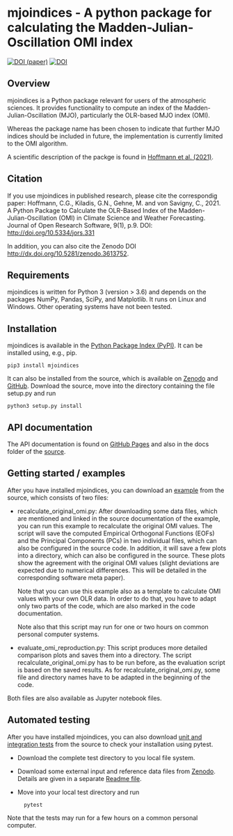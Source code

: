 mjoindices - A python package for calculating the Madden-Julian-Oscillation OMI index
=====================================================================================

[![DOI (paper)](https://img.shields.io/badge/DOI%20%28paper%29-10.5334%2Fjors.331-blue.svg)](https://doi.org/10.5334/jors.331)
[![DOI](https://zenodo.org/badge/197774253.svg)](https://zenodo.org/badge/latestdoi/197774253)

Overview
--------

mjoindices is a Python package relevant for users of the atmospheric sciences. It provides functionality to compute an 
index of the Madden-Julian-Oscillation (MJO), particularly the OLR-based MJO index (OMI).

Whereas the package name has been chosen to indicate that further MJO indices should be included in future, the 
implementation is currently limited to the OMI algorithm.

A scientific description of the packge is found in [Hoffmann et al. (2021)](https://doi.org/10.5334/jors.331).

Citation
--------
If you use mjoindices in published research, please cite the correspondig paper: Hoffmann, C.G., Kiladis, G.N., Gehne, M. and von Savigny, C., 2021.
A Python Package to Calculate the OLR-Based Index of the Madden- Julian-Oscillation (OMI) in Climate Science and Weather Forecasting. 
Journal of Open Research Software, 9(1), p.9. DOI: http://doi.org/10.5334/jors.331

In addition, you can also cite the Zenodo DOI http://dx.doi.org/10.5281/zenodo.3613752.

Requirements
------------
mjoindices is written for Python 3 (version > 3.6) and depends on the packages NumPy, Pandas, SciPy, and Matplotlib. It runs on Linux
and Windows. Other operating systems have not been tested. 

Installation
------------
mjoindices is available in the [Python Package Index (PyPI)](https://pypi.org/project/mjoindices/). It can be installed using, 
e.g., pip.
    
    pip3 install mjoindices
    
It can also be installed from the source, which is available on [Zenodo](http://dx.doi.org/10.5281/zenodo.3613752) and [GitHub](https://github.com/cghoffmann/mjoindices). 
Download the source, move into the directory containing the file setup.py and run

    python3 setup.py install
    
API documentation
-----------------
The API documentation is found on [GitHub Pages](https://cghoffmann.github.io/mjoindices/index.html) and also in the docs
folder of the [source](docs/index.html).
    
Getting started / examples
--------------------------
After you have installed mjoindices, you can download an
[example](https://github.com/cghoffmann/mjoindices/tree/master/examples) from the source, which consists of two files: 

* recalculate_original_omi.py: After downloading some data files, which are mentioned and linked in the source
documentation of the example, you can run this example to recalculate the original OMI values. The script will save
the computed Empirical Orthogonal Functions (EOFs) and the Principal Components (PCs) in two individual files, which
can also be configured in the source code. In addition, it will save a few plots into a directory, which can
also be configured in the source. These plots show the agreement with the original OMI values (slight deviations are 
expected due to numerical differences. This will be detailed in the corresponding software meta paper).

    Note that you can use this example also as a template to calculate OMI values with your own OLR data. 
In order to do that, you have to adapt only two parts of the code, which are also marked in the code documentation.

    Note also that this script may run for one or two hours on common personal computer systems.

* evaluate_omi_reproduction.py: This script produces more detailed comparison plots and saves them into a directory.
The script recalculate_original_omi.py has to be run before, as the evaluation script is based on the saved results.
As for recalculate_original_omi.py, some file and directory names have to be adapted in the beginning of the code.

Both files are also available as Jupyter notebook files.

Automated testing
-----------------
After you have installed mjoindices, you can also download
[unit and integration tests](https://github.com/cghoffmann/mjoindices/tree/master/tests) from the source to check
your installation using pytest.

* Download the complete test directory to you local file system.

* Download some external input and reference data files from  [Zenodo](https://doi.org/10.5281/zenodo.3746562). Details are given in a separate [Readme file](https://github.com/cghoffmann/mjoindices/blob/master/tests/testdata/README). 

* Move into your local test directory and run

        pytest

Note that the tests may run for a few hours on a common personal computer.
